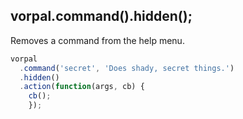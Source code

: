 ## vorpal.command().hidden();

Removes a command from the help menu.

```js
vorpal
  .command('secret', 'Does shady, secret things.')
  .hidden()
  .action(function(args, cb) {
  	cb();
	});   
```
